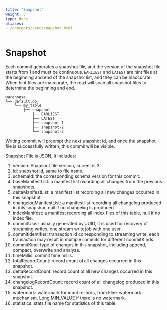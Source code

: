 ```yaml
---
title: "Snapshot"
weight: 3
type: docs
aliases:
- /concepts/spec/snapshot.html
---
```

<!--
Licensed to the Apache Software Foundation (ASF) under one
or more contributor license agreements.  See the NOTICE file
distributed with this work for additional information
regarding copyright ownership.  The ASF licenses this file
to you under the Apache License, Version 2.0 (the
"License"); you may not use this file except in compliance
with the License.  You may obtain a copy of the License at

  http://www.apache.org/licenses/LICENSE-2.0

Unless required by applicable law or agreed to in writing,
software distributed under the License is distributed on an
"AS IS" BASIS, WITHOUT WARRANTIES OR CONDITIONS OF ANY
KIND, either express or implied.  See the License for the
specific language governing permissions and limitations
under the License.
-->

# Snapshot

Each commit generates a snapshot file, and the version of the snapshot file starts from 1 and must be continuous.
`EARLIEST` and `LATEST` are hint files at the beginning and end of the snapshot list, and they can be inaccurate.
When hint files are inaccurate, the read will scan all snapshot files to determine the beginning and end.

```shell
warehouse
└── default.db
    └── my_table
        ├── snapshot
            ├── EARLIEST
            ├── LATEST
            ├── snapshot-1
            ├── snapshot-2
            └── snapshot-3
```

Writing commit will preempt the next snapshot id, and once the snapshot file is successfully written, this commit will
be visible.

Snapshot File is JSON, it includes:

1. version: Snapshot file version, current is 3.
2. id: snapshot id, same to file name.
3. schemaId: the corresponding schema version for this commit.
4. baseManifestList: a manifest list recording all changes from the previous snapshots.
5. deltaManifestList: a manifest list recording all new changes occurred in this snapshot.
6. changelogManifestList: a manifest list recording all changelog produced in this snapshot, null if no changelog is produced.
7. indexManifest: a manifest recording all index files of this table, null if no index file.
8. commitUser: usually generated by UUID, it is used for recovery of streaming writes, one stream write job with one user.
9. commitIdentifier: transaction id corresponding to streaming write, each transaction may result in multiple commits for different commitKinds.
10. commitKind: type of changes in this snapshot, including append, compact, overwrite and analyze.
11. timeMillis: commit time millis.
12. totalRecordCount: record count of all changes occurred in this snapshot.
13. deltaRecordCount: record count of all new changes occurred in this snapshot.
14. changelogRecordCount: record count of all changelog produced in this snapshot.
15. watermark: watermark for input records, from Flink watermark mechanism, Long.MIN_VALUE if there is no watermark.
16. statistics: stats file name for statistics of this table.
